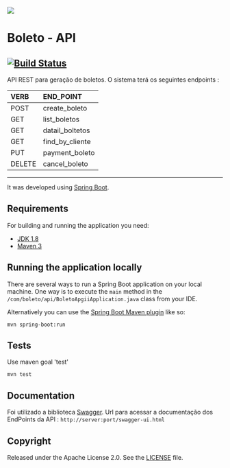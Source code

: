 
![](https://www.diamondbybold.com/wp-content/uploads/2016/09/rest-api-1-300x225.png)

# Boleto - API  
## [![Build Status](https://travis-ci.org/tperrut/boleto-api.svg?branch=master)](https://travis-ci.org/tperrut/boleto-api)
API REST para geração de boletos.
	O sistema terá os seguintes endpoints :
	
 |VERB | END_POINT       |
|:---  |:---              |
   |POST | create_boleto  |   
  |GET  | list_boletos    |   
   | GET | datail_boltetos |   
   | GET | find_by_cliente  |
   | PUT | payment_boleto  |
   |DELETE | cancel_boleto |
--------


 It was developed using [Spring Boot](http://projects.spring.io/spring-boot/).   

## Requirements

For building and running the application you need:

- [JDK 1.8](http://www.oracle.com/technetwork/java/javase/downloads/jdk8-downloads-2133151.html)
- [Maven 3](https://maven.apache.org)

## Running the application locally

There are several ways to run a Spring Boot application on your local machine. One way is to execute the `main` method in the `/com/boleto/api/BoletoApgiiApplication.java` class from your IDE.

Alternatively you can use the [Spring Boot Maven plugin](https://docs.spring.io/spring-boot/docs/current/reference/html/build-tool-plugins-maven-plugin.html) like so:

```shell
mvn spring-boot:run
```

## Tests 

Use maven goal 'test'

```shell
mvn test
```

 
## Documentation

Foi utilizado a biblioteca [Swagger](http://swagger.com).
	Url para acessar a documentação dos EndPoints da API :
	`http://server:port/swagger-ui.html`

## Copyright

Released under the Apache License 2.0. See the [LICENSE](https://github.com/codecentric/springboot-sample-app/blob/master/LICENSE) file.
